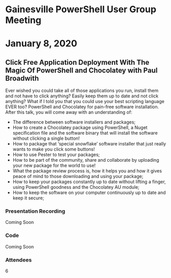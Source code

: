 # Gainesville PowerShell User Group Meeting
# January 8, 2020 
## Click Free Application Deployment With The Magic Of PowerShell and Chocolatey with Paul Broadwith

Ever wished you could take all of those applications you run, install them and not have to click anything? Easily keep them up to date and not click anything? What if I told you that you could use your best scripting language EVER too?
PowerShell and Chocolatey for pain-free software installation.
After this talk, you will come away with an understanding of:
* The difference between software installers and packages;
* How to create a Chocolatey package using PowerShell, a Nuget specification file and the software binary that will install the software without clicking a single button!
* How to package that ‘special snowflake’ software installer that just really wants to make you click some buttons!
* How to use Pester to test your packages;
* How to be part of the community, share and collaborate by uploading your new package for the world to use!
* What the package review process is, how it helps you and how it gives peace of mind to those downloading and using your package;
* How to keep your packages constantly up to date without lifting a finger, using PowerShell goodness and the Chocolatey AU module;
* How to keep the software on your computer continuously up to date and keep it secure;

### Presentation Recording
Coming Soon

### Code
Coming Soon

### Attendees
6